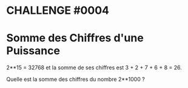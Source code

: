 CHALLENGE #0004
===============

# Somme des Chiffres d'une Puissance

2**15 = 32768 et la somme de ses chiffres est 3 + 2 + 7 + 6 + 8 = 26.

Quelle est la somme des chiffres du nombre 2**1000 ?
